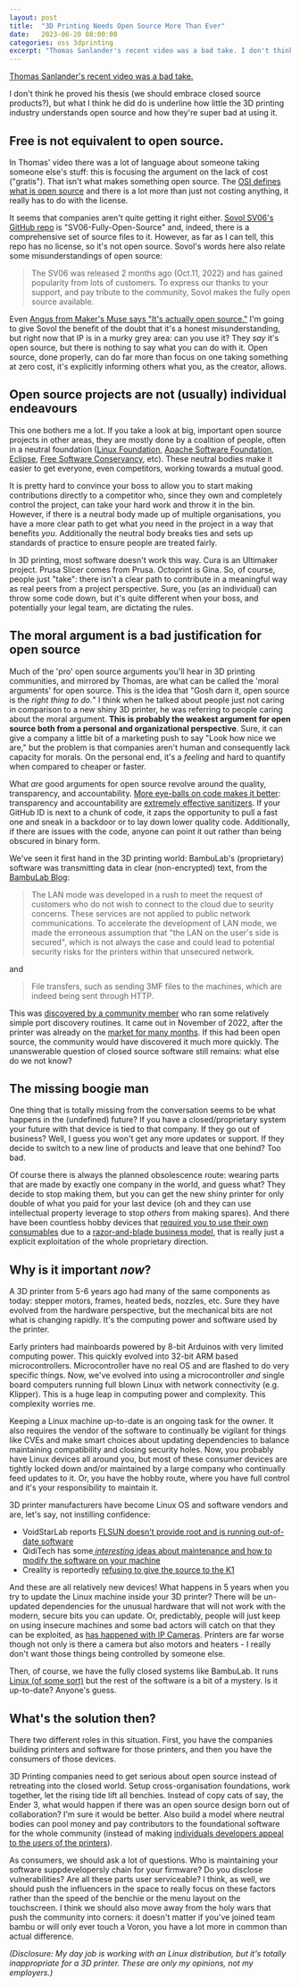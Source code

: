 ```yaml
---
layout: post
title:  "3D Printing Needs Open Source More Than Ever"
date:   2023-06-20 08:00:00
categories: oss 3dprinting
excerpt: "Thomas Sanlander's recent video was a bad take. I don't think he proved his thesis (we should embrace closed source products?), but what I think he did do is underline how little the 3D printing industry understands open source and how they're super bad at using it"
---
```


[Thomas Sanlander's recent video was a bad take. ](https://www.youtube.com/watch?v=68FkIwCc_eo)

I don't think he proved his thesis (we should embrace closed source products?), but what I think he did do is underline how little the 3D printing industry understands open source and how they're super bad at using it. 

## Free is not equivalent to open source.

In Thomas' video there was a lot of language about someone taking someone else's stuff: this is focusing the argument on the lack of cost ("gratis"). That isn't what makes something open source. The [OSI defines what is open source](https://opensource.org/osd/) and there is a lot more than just not costing anything, it really has to do with the license. 

It seems that companies aren't quite getting it right either. [Sovol SV06's GitHub repo](https://github.com/Sovol3d/SV06-Fully-Open-Source/tree/main) is "SV06-Fully-Open-Source" and, indeed, there is a comprehensive set of source files to it. However, as far as I can tell, this repo has no license, so it's not open source. Sovol's words here also relate some misunderstandings of open source:


> The SV06 was released 2 months ago (Oct.11, 2022) and has gained popularity from lots of customers. To express our thanks to your support, and pay tribute to the community, Sovol makes the fully open source available.



Even [Angus from Maker's Muse says "It's actually open source."](https://youtu.be/PMBmAqkB268?t=715)  I'm going to give Sovol the benefit of the doubt that it's a honest misunderstanding, but right now that IP is in a murky grey area: can you use it? They _say_ it's open source, but there is nothing to say what you can do with it. Open source, done properly, can do far more than focus on one taking something at zero cost, it's explicitly informing others what you, as the creator, allows.  

## Open source projects are not (usually) individual endeavours

This one bothers me a lot. If you take a look at big, important open source projects in other areas, they are mostly done by a coalition of people, often in a neutral foundation ([Linux Foundation](https://www.linuxfoundation.org), [Apache Software Foundation](https://www.apache.org), [Eclipse](https://www.eclipse.org/org/foundation/), [Free Software Conservancy](https://sfconservancy.org), etc). These neutral bodies make it easier to get everyone, even competitors, working towards a mutual good.

It is pretty hard to convince your boss to allow you to start making contributions directly to a competitor who, since they own and completely control the project, can take your hard work and throw it in the bin. However, if there is a neutral body made up of multiple organisations, you have a more clear path to get what _you_ need in the project in a way that benefits _you_. Additionally the neutral body breaks ties and sets up standards of practice to ensure people are treated fairly. 

In 3D printing, most software doesn't work this way. Cura is an Ultimaker project. Prusa Slicer comes from Prusa. Octoprint is Gina. So, of course, people just "take":  there isn't a clear path to contribute in a meaningful way as real peers from a project perspective. Sure, you (as an individual) can throw some code down, but it's quite different when your boss, and potentially your legal team, are dictating the rules.

## The moral argument is a bad justification for open source

Much of the 'pro' open source arguments you'll hear in 3D printing communities, and mirrored by Thomas, are what can be called the 'moral arguments' for open source. This is the idea that "Gosh darn it, open source is the _right thing to do._" I think when he talked about people just not caring in comparison to a new shiny 3D printer, he was referring to people caring about the moral argument. **This is probably the weakest argument for open source both from a personal and organizational perspective**. Sure, it can give a company a little bit of a marketing push to say "Look how nice we are," but the  problem is that companies aren't human and consequently lack capacity for morals. On the personal end, it's a _feeling_ and hard to quantify when compared to cheaper or faster.

What _are_ good arguments for open source revolve around the quality, transparency, and accountability. [More eye-balls on code makes it better](https://www.zdnet.com/article/coverity-finds-open-source-software-quality-better-than-proprietary-code/): transparency and accountability are [extremely effective sanitizers](https://www.mend.io/resources/blog/3-reasons-why-open-source-is-safer-than-commercial-software/). If your GitHub ID is next to a chunk of code, it zaps the opportunity to pull a fast one and sneak in a backdoor or to lay down lower quality code. Additionally, if there are issues with the code, anyone can point it out rather than being obscured in binary form.

We've seen it first hand in the 3D printing world: BambuLab's (proprietary) software was transmitting data in clear (non-encrypted) text, from the [BambuLab Blog](https://blog.bambulab.com/answering-network-security-concerns/):


> The LAN mode was developed in a rush to meet the request of customers who do not wish to connect to the cloud due to seurity concerns. These services are not applied to public network communications. To accelerate the development of LAN mode, we made the erroneous assumption that "the LAN on the user's side is secured", which is not always the case and could lead to potential security risks for the printers within that unsecured network.


and

> File transfers, such as sending 3MF files to the machines, which are indeed being sent through HTTP. 

This was [discovered by a community member](https://web.archive.org/web/20230126200804/https://blogg.karlsbakk.net/2022/11/23/bambu-lab-x1-carbon-the-flipside/) who ran some relatively simple port discovery routines. It came out in November of 2022, after the printer was already on the [market for many months](https://blog.bambulab.com/update-on-the-shipping/). If this had been open source, the community would have discovered it much more quickly. The unanswerable question of closed source software still remains: what else do we not know? 

## The missing boogie man

One thing that is totally missing from the conversation seems to be what happens in the (undefined) future? If you have a closed/proprietary system your future with that device is tied to that company. If they go out of business? Well, I guess you won't get any more updates or support. If they decide to switch to a new line of products and leave that one behind? Too bad. 

Of course there is always the planned obsolescence route: wearing parts that are made by exactly one company in the world, and guess what? They decide to stop making them, but you can get the new shiny printer for only double of what you paid for your last device (oh and they can use intellectual property leverage to stop _others_ from making spares). And there have been countless hobby devices that [required you to use their own consumables](https://youtu.be/Ju99EjfnGco?t=122) due to a [razor-and-blade business model](https://en.wikipedia.org/wiki/Razor_and_blades_model), that is really just a explicit exploitation of the whole proprietary direction.


## Why is it important _now_?

A 3D printer from 5-6 years ago had many of the same components as today: stepper motors, frames, heated beds, nozzles, etc. Sure they have evolved from the hardware perspective, but the mechanical bits are not what is changing rapidly. It's the computing power and software used by the printer.

Early printers had mainboards powered by 8-bit Arduinos with very limited computing power. This quickly evolved into 32-bit ARM based microcontrollers. Microcontroller have no real OS and are flashed to do very specific things. Now, we've evolved into using a microcontroller _and_ single board computers running full blown Linux with network connectivity (e.g. Klipper). This is a huge leap in computing power and complexity. This complexity worries me.

Keeping a Linux machine up-to-date is an ongoing task for the owner. It also requires the vendor of the software to continually be vigilant for things like CVEs and make smart choices about updating dependencies to balance maintaining compatibility and closing security holes. Now, you probably have Linux devices all around you, but most of these consumer devices are tightly locked down and/or maintained by a large company who continually feed updates to it. Or, you have the hobby route, where you have full control and it's your responsibility to maintain it.

3D printer manufacturers have become Linux OS and software vendors and are, let's say, not instilling confidence:

- VoidStarLab reports [FLSUN doesn't provide root and is running out-of-date software](https://youtu.be/KwI4XkB2uQg?t=1606)
- QidiTech has some[ _interesting_ ideas about maintenance and how to modify the software on your machine](https://ca.qidi3d.com/pages/software-firmware)
- Creality is reportedly [refusing to give the source to the K1](https://klipper.discourse.group/t/creality-violating-klipper-license/8990)

And these are all relatively new devices! What happens in 5 years when you try to update the Linux machine inside your 3D printer? There will be un-updated dependencies for the unusual hardware that will not work with the modern, secure bits you can update. Or, predictably, people will just keep on using insecure machines and some bad actors will catch on that they can be exploited, as [has happened with IP Cameras](https://www.securityweek.com/serious-vulnerabilities-found-firmware-used-many-ip-camera-vendors/). Printers are far worse though not only is there a camera but also motors and heaters - I really don't want those things being controlled by someone else.

Then, of course, we have the fully closed systems like BambuLab. It runs [Linux (of some sort)](https://forum.bambulab.com/t/does-bambu-use-any-open-source-software-in-their-firmware/9470/6) but the rest of the software is a bit of a mystery. Is it up-to-date? Anyone's guess. 

## What's the solution then?

There two different roles in this situation. First, you have the companies building printers and software for those printers, and then you have the consumers of those devices.

3D Printing companies need to get serious about open source instead of retreating into the closed world. Setup cross-organisation foundations, work together, let the rising tide lift all benchies. Instead of copy cats of say, the Ender 3, what would happen if there was an open source design born out of collaboration? I'm sure it would be better. Also build a model where neutral bodies can pool money and pay contributors to the foundational software for the whole community (instead of making [individuals developers appeal to the _users_ of the printers](https://fosstodon.org/@marlinfirmware/110574838077047976)).

As consumers, we should ask a lot of questions. Who is maintaining your software suppdevelopersly chain for your firmware? Do you disclose vulnerabilities? Are all these parts user serviceable? I think, as well, we should push the influencers in the space to really focus on these factors rather than the speed of the benchie or the menu layout on the touchscreen. I think we should also move away from the holy wars that push the community into corners: it doesn't matter if you've joined team bambu or will only ever touch a Voron, you have a lot more in common than actual difference.

_(Disclosure: My day job is working with an Linux distribution, but it's totally inappropriate for a 3D printer. These are only my opinions, not my employers.)_







